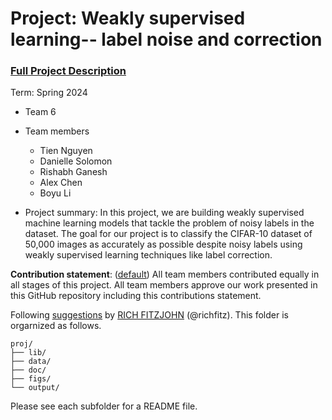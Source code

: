 # Project: Weakly supervised learning-- label noise and correction


### [Full Project Description](doc/project3_desc.md)

Term: Spring 2024

+ Team 6
+ Team members
	+ Tien Nguyen
	+ Danielle Solomon
	+ Rishabh Ganesh
	+ Alex Chen
	+ Boyu Li

+ Project summary: In this project, we are building weakly supervised machine learning models that tackle the problem of noisy labels in the dataset. The goal for our project is to classify the CIFAR-10 dataset of 50,000 images as accurately as possible despite noisy labels using weakly supervised learning techniques like label correction.
	
**Contribution statement**: ([default](doc/a_note_on_contributions.md)) All team members contributed equally in all stages of this project. All team members approve our work presented in this GitHub repository including this contributions statement. 

Following [suggestions](http://nicercode.github.io/blog/2013-04-05-projects/) by [RICH FITZJOHN](http://nicercode.github.io/about/#Team) (@richfitz). This folder is orgarnized as follows.

```
proj/
├── lib/
├── data/
├── doc/
├── figs/
└── output/
```

Please see each subfolder for a README file.
